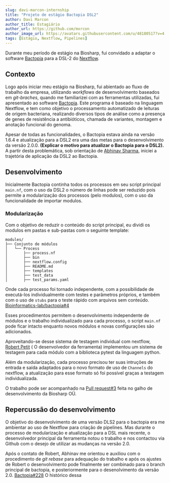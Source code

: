 ```yaml
---
slug: davi-marcon-internship
title: "Projeto de estágio Bactopia DSL2"
author: Davi Marcon
author_title: Estagiário
author_url: https://github.com/mxrcon
author_image_url: https://avatars.githubusercontent.com/u/48180517?v=4
tags: [Estágio, Nextflow, Pipelines]
---
```


Durante meu período de estágio na Biosharp, fui convidado a adaptar o software [Bactopia](https://bactopia.github.io) para a DSL-2 do [Nextflow](https://nextflow.io).

<!--truncate-->
## Contexto

Logo após iniciar meu estágio na Biosharp, fui abientado ao fluxo de trabalho da empresa, utilizando _workflows_ de desenvolvimento baseados em _git-braches_, quando me familiarizei com as ferramentas utilizadas, fui apresentado ao software [Bactopia](https://bactopia.github.io). 
Este programa é baseado na linguagem Nextflow, e tem como objetivo o processamento automatizado de leituras de origem bacteriana, realizando diversos tipos de análise como a presença de genes de resistência a antibióticos, chamada de variantes, montagem e anotação funcional do genoma. 

Apesar de todas as funcionalidades, o Bactopia estava ainda na versão 1.6.4 e atualização para a DSL2 era uma das metas para o desenvolvimento da versão 2.0.0. **(Explicar o motivo para atualizar o Bactopia para o DSL2).** A partir desta problemática, sob orientação de [Abhinav Sharma](https://github.com/abhi18av), iniciei a trajetória de aplicação da DSL2 ao Bactopia.

## Desenvolvimento

Inicialmente Bactopia continha todos os processos em seu script principal `main.nf`, com o uso da DSL2 o número de linhas pode ser reduzido pois permite a modularização dos processos (pelo modulos), com o uso da funcionalidade de importar modulos. 

### Modularização

Com o objetivo de reduzir o conteúdo do script principal, eu dividi os modulos em pastas e sub-pastas com o seguinte template:

```
modules/
├── Conjunto de módulos
│   └── Process
│       ├── process.nf
│       ├── bin
│       ├── nextflow.config
│       ├── README.md
│       ├── templates
│       ├── test_data
│       ├── test_params.yaml
```
Onde cada processo foi tornado independente, com a possibilidade de executá-los individualmente com testes e parâmetros próprios, e também com o uso de `stubs` para o teste rápido com arquivos sem conteúdo. [Bioinformatics-lab/bactopia#4](https://github.com/bioinformatics-lab/bactopia/pull/4)

Esses procedimentos permitem o desenvolvimento independente de módulos e o trabalho individualizado para cada processo, o script `main.nf` pode ficar intacto enquanto novos módulos e novas configurações são adicionados.

Aproveitando-se desse sistema de testagem individual com nextflow, [Robert Petit](https://github.com/rpetit3) ( O desenvolvedor da ferramenta) implementou um sistema de testagem para cada módulo com a biblioteca pytest da linguagem python.

Além da modularização, cada processo precisou ter suas intruções de entrada e saída adaptados para o novo formato de uso de `Channels` do nextflow, a atualização para esse formato só foi possível graças a testagem individualizada. 

O trabalho pode ser acompanhado na [Pull request#3](https://github.com/bioinformatics-lab/bactopia/pull/3) feita no galho de desenvolvimento da Biosharp OÜ.

## Repercussão do desenvolvimento

O objetivo do desenvolvimento de uma versão DLS2 para o bactopia era me ambientar ao uso de Nextflow para criação de pipelines. Mas durante o processo de modularização e atualização para a DSL mais recente, o desenvolvedor principal da ferramenta notou o trabalho e nos contactou via Github com o desejo de utilizar as mudanças na versão 2.0.

Após o contato de Robert, Abhinav me orientou e auxiliou com o procedimento de _git rebase_ para adequação do trabalho e após os ajustes de Robert o desenvolvimento pode finalmente ser combinado para o branch principal de bactopia, e posteriormente para o desenolvimento da versão 2.0. [Bactopia#228](https://github.com/bactopia/bactopia/pull/228)
O histórico dessa 
